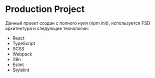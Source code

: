 # Production Project

Данный проект создан с полного нуля (npm init), используется FSD архитектура и следующие технологии:

- React
- TypeScript
- SCSS
- Webpack
- i18n
- Eslint
- Stylelint

